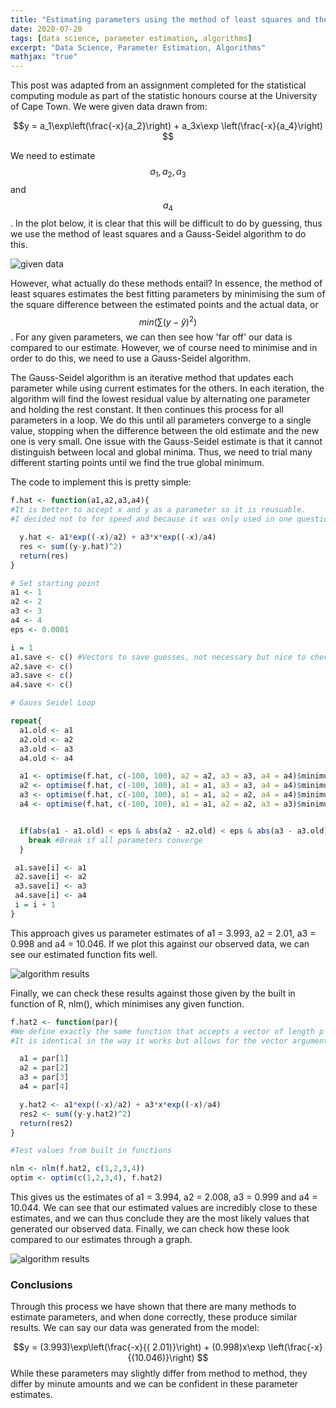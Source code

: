 ```yaml
---
title: "Estimating parameters using the method of least squares and the Gauss-Seidel algorithm"
date: 2020-07-20
tags: [data science, parameter estimation, algorithms]
excerpt: "Data Science, Parameter Estimation, Algorithms"
mathjax: "true"
---
```


This post was adapted from an assignment completed for the statistical computing module as part of
the statistic honours course at the University of Cape Town. We were given data drawn from:

$$y = a_1\exp\left(\frac{-x}{a_2}\right) + a_3x\exp \left(\frac{-x}{a_4}\right) $$

We need to estimate $$a_1, a_2, a_3$$ and $$a_4$$. In the plot below, it is clear that this will be difficult to do by guessing,
thus we use the method of least squares and a Gauss-Seidel algorithm to do this.

<img src="{{ site.url }}{{ site.baseurl }}/images/gauss/inital_data.png" alt="given data">


However, what actually do these methods entail? In essence, the method of least squares estimates
the best fitting parameters by minimising the sum of the square difference between the estimated
points and the actual data, or $$min\left(\sum(y - \hat{y})^2\right)$$. For any given parameters,
we can then see how 'far off' our data is compared to our estimate. However, we of course need
to minimise and in order to do this, we need to use a Gauss-Seidel algorithm.

The Gauss-Seidel algorithm is an iterative method that updates each parameter while using current estimates
for the others. In each iteration, the algorithm will find the lowest residual value by alternating
one parameter and holding the rest constant. It then continues this process for all parameters in a loop. We do
this until all parameters converge to a single value, stopping when the difference between the old estimate and
the new one is very small. One issue with the Gauss-Seidel estimate is that it cannot distinguish between local and
global minima. Thus, we need to trial many different starting points until we find the true global minimum.

The code to implement this is pretty simple:

```r
f.hat <- function(a1,a2,a3,a4){
#It is better to accept x and y as a parameter so it is reusuable.
#I decided not to for speed and because it was only used in one question

  y.hat <- a1*exp((-x)/a2) + a3*x*exp((-x)/a4)
  res <- sum((y-y.hat)^2)
  return(res)
}

# Set starting point
a1 <- 1
a2 <- 2
a3 <- 3
a4 <- 4
eps <- 0.0001

i = 1
a1.save <- c() #Vectors to save guesses, not necessary but nice to check
a2.save <- c()
a3.save <- c()
a4.save <- c()

# Gauss Seidel Loop

repeat{
  a1.old <- a1
  a2.old <- a2
  a3.old <- a3
  a4.old <- a4

  a1 <- optimise(f.hat, c(-100, 100), a2 = a2, a3 = a3, a4 = a4)$minimum #Optimise a1 holding rest at current estimate
  a2 <- optimise(f.hat, c(-100, 100), a1 = a1, a3 = a3, a4 = a4)$minimum
  a3 <- optimise(f.hat, c(-100, 100), a1 = a1, a2 = a2, a4 = a4)$minimum
  a4 <- optimise(f.hat, c(-100, 100), a1 = a1, a2 = a2, a3 = a3)$minimum


  if(abs(a1 - a1.old) < eps & abs(a2 - a2.old) < eps & abs(a3 - a3.old) < eps & abs(a4 - a4.old) < eps){
    break #Break if all parameters converge
  }

 a1.save[i] <- a1
 a2.save[i] <- a2
 a3.save[i] <- a3
 a4.save[i] <- a4
 i = i + 1
}
```

This approach gives us parameter estimates of a1 = 3.993, a2 = 2.01, a3 = 0.998 and a4 = 10.046. If we plot this against our observed data,
we can see our estimated function fits well.

<img src="{{ site.url }}{{ site.baseurl }}/images/gauss/gauss.png" alt="algorithm results">

Finally, we can check these results against those given by the built in function of R, nlm(),
which minimises any given function.

```r
f.hat2 <- function(par){
#We define exactly the same function that accepts a vector of length p to use in nlm
#It is identical in the way it works but allows for the vector argument

  a1 = par[1]
  a2 = par[2]
  a3 = par[3]
  a4 = par[4]

  y.hat2 <- a1*exp((-x)/a2) + a3*x*exp((-x)/a4)
  res2 <- sum((y-y.hat2)^2)
  return(res2)
}

#Test values from built in functions

nlm <- nlm(f.hat2, c(1,2,3,4))
optim <- optim(c(1,2,3,4), f.hat2)
```

This gives us the estimates of a1 = 3.994, a2 = 2.008, a3 = 0.999 and a4 = 10.044.
We can see that our estimated values are incredibly close to these estimates, and we
can thus conclude they are the most likely values that generated our observed data.
Finally, we can check how these look compared to our estimates through a graph.

<img src="{{ site.url }}{{ site.baseurl }}/images/gauss/nlm.png" alt="algorithm results">

### Conclusions

Through this process we have shown that there are many methods to estimate parameters, and when done correctly,
these produce similar results. We can say our data was generated from the model:

$$y = (3.993)\exp\left(\frac{-x}{( 2.01)}\right) + (0.998)x\exp \left(\frac{-x}{(10.046)}\right) $$
While these parameters may slightly differ from method to method, they differ by minute amounts and we
can be confident in these parameter estimates.
